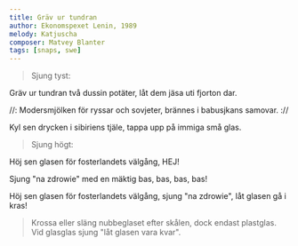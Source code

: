 ```yaml
---
title: Gräv ur tundran
author: Ekonomspexet Lenin, 1989
melody: Katjuscha
composer: Matvey Blanter
tags: [snaps, swe]
---
```


> Sjung tyst:

Gräv ur tundran två dussin potäter,
låt dem jäsa uti fjorton dar.

//: Modersmjölken för ryssar och sovjeter,
brännes i babusjkans samovar. ://

Kyl sen drycken i sibiriens tjäle,
tappa upp på immiga små glas.

> Sjung högt:

Höj sen glasen för fosterlandets välgång, HEJ!

Sjung "na zdrowie" med en mäktig
bas, bas, bas, bas!

Höj sen glasen för fosterlandets välgång,
sjung "na zdrowie", låt glasen gå i kras!

> Krossa eller släng nubbeglaset efter skålen, dock endast plastglas.
> Vid glasglas sjung "låt glasen vara kvar".

